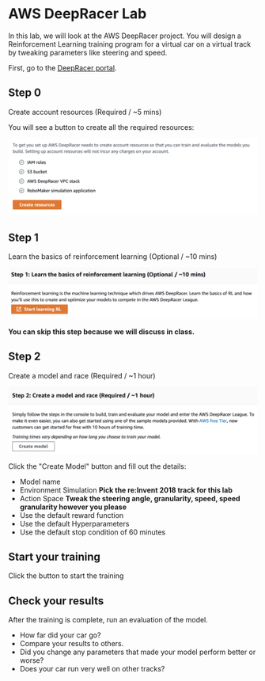 # AWS DeepRacer Lab
In this lab, we will look at the AWS DeepRacer project. You will design a Reinforcement Learning training program for a virtual car on a virtual track by tweaking parameters like steering and speed.

First, go to the [DeepRacer portal](https://console.aws.amazon.com/deepracer/home?region=us-east-1).

## Step 0
Create account resources (Required / ~5 mins)

You will see a button to create all the required resources:

![](CreateResources.png)

## Step 1
Learn the basics of reinforcement learning (Optional / ~10 mins)

![](StartLearningRL.png)

**You can skip this step because we will discuss in class.**

## Step 2
Create a model and race (Required / ~1 hour)

![](CreateModel.png)

Click the "Create Model" button and fill out the details:

 - Model name
 - Environment Simulation **Pick the re:Invent 2018 track for this lab**
 - Action Space **Tweak the steering angle, granularity, speed, speed granularity however you please**
 - Use the default reward function
 - Use the default Hyperparameters
 - Use the default stop condition of 60 minutes


## Start your training
Click the button to start the training
 
## Check your results
After the training is complete, run an evaluation of the model. 

 - How far did your car go? 
 - Compare your results to others. 
 - Did you change any parameters that made your model perform better or worse? 
 - Does your car run very well on other tracks?
